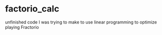 # factorio_calc
unfinished code I was trying to make to use linear programming to optimize playing Fractorio
